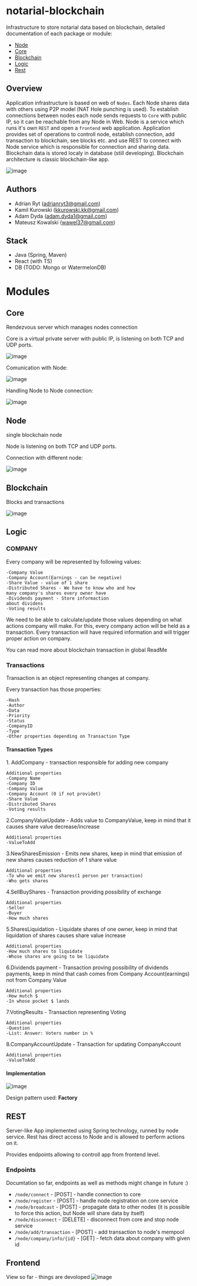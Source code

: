 # notarial-blockchain
Infrastructure to store notarial data based on blockchain, detailed documentation of each package or module:
- [Node](https://github.com/wiet-industries/notarial-blockchain/tree/master/src/main/java/node)
- [Core](https://github.com/wiet-industries/notarial-blockchain/tree/master/src/main/java/core)
- [Blockchain](https://github.com/wiet-industries/notarial-blockchain/tree/master/src/main/java/blockchain)
- [Logic](https://github.com/wiet-industries/notarial-blockchain/tree/master/src/main/java/logic)
- [Rest](https://github.com/wiet-industries/notarial-blockchain/tree/master/src/main/java/rest)

## Overview
Application infrastructure is based on web of `Nodes`. Each Node shares data with others using P2P model (NAT Hole punching is used). To establish connections between nodes each node sends requests to `Core` with public IP, so it can be reachable from any Node in Web. Node is a service which runs it's own `REST` and open a `frontend` web application. Application provides set of operations to controll node, establish connection, add transaction to blockchain, see blocks etc. and use REST to connect with Node service which is responsible for connection and sharing data. Blockchain data is stored localy in database (still developing). Blockchain architecture is classic blockchain-like app.

![image](https://user-images.githubusercontent.com/30171233/145886543-ded726b2-d6fd-46f2-a1b2-15baa2ddee06.png)


## Authors
- Adrian Ryt (adrianryt3@gmail.com)
- Kamil Kurowski (kkurowski.kk@gmail.com)
- Adam Dyda (adam.dyda1@gmail.com)
- Mateusz Kowalski (wawel37@gmail.com)


## Stack
- Java (Spring, Maven)
- React (with TS)
- DB (TODO: Mongo or WatermelonDB)

# Modules

## Core

Rendezvous server which manages nodes connection


Core is a virtual private server with public IP, is listening on both TCP and UDP ports.

![image](https://user-images.githubusercontent.com/30171233/146049650-fed3be71-1bf9-4b75-8acf-44dd469dbc6f.png)


Comunication with Node:

![image](https://user-images.githubusercontent.com/30171233/143587283-26e3750c-433a-442d-ab97-bc88fcca1ef1.png)


Handling Node to Node connection:

![image](https://user-images.githubusercontent.com/30171233/143587375-0dec4f69-e80d-435a-b8f4-97b3042c1ae2.png)

## Node

single blockchain node


Node is listening on both TCP and UDP ports.



Connection with different node:

![image](https://user-images.githubusercontent.com/30171233/143588169-5cd19734-f3cf-4da4-8e74-8491b27c649d.png)


## Blockchain

Blocks and transactions

![image](https://user-images.githubusercontent.com/72470330/144079094-deb3d591-76a7-4490-8735-e4d8aa5ffef6.png)

## Logic

<h3> COMPANY </h3>
Every company will be represented by following values:

    -Company Value
    -Company Account(Earnings - can be negative)
    -Share Value - value of 1 share
    -Distributed Shares - We have to know who and how
    many company's shares every owner have
    -Dividends payment - Store informaction
    about dividens
    -Voting results
We need to be able to calculate/update those values
depending on what actions company will make.
For this, every company action will be held as a transaction.
Every transaction will have required information and will trigger
proper action on company.

You can read more about blockchain transaction in global ReadMe

<h3> Transactions </h3>
Transaction is an object representing changes at company.

Every transaction has those properties:

    -Hash
    -Author
    -Data
    -Priority
    -Status
    -CompanyID
    -Type
    -Other properties depending on Transaction Type

<h4> Transaction Types </h4>
1. AddCompany - transaction responsible for adding new company
    
    Additional properties
    -Company Name
    -Company ID
    -Company Value
    -Company Account (0 if not providet)
    -Share Value
    -Distributed Shares
    -Voting results

2.CompanyValueUpdate - Adds value to CompanyValue, keep in mind that it causes share value decrease/increase


    Additional properties
    -ValueToAdd
3.NewSharesEmission - Emits new shares, keep in mind 
that emission of new shares causes reduction of 1 share value

    Additional properties
    -To who we emit new shares(1 person per transaction)
    -Who gets shares
4.SellBuyShares - Transaction providing possibility of exchange

    Additional properties
    -Seller
    -Buyer
    -How much shares

5.SharesLiquidation - Liquidate shares of one owner, keep in mind that
liquidation of shares causes share value increase
    
    Additional properties
    -How much shares to liquidate
    -Whose shares are going to be liquidate
6.Dividends payment - Transaction proving possibility of dividends payments, keep in mind that
cash comes from Company Account(earnings) not from Company Value 
    
    Additional properties
    -How mutch $
    -In whose pocket $ lands
7.VotingResults - Transaction representing Voting
    
    Additional properties
    -Question
    -List: Answer: Voters number in %
8.CompanyAccountUpdate - Transaction for updating CompanyAccount
    
    Additional properties
    -ValueToAdd

<h4> Implementation </h4>

![image](https://user-images.githubusercontent.com/72470330/144077593-6e342cfc-b60d-4b1a-991e-b0b8af81177f.png)


Design pattern used: <b>Factory</b> <br>

## REST

Server-like App implemented using Spring technology, runned by node service. Rest has direct access to Node and is allowed to perform actions on it.

Provides endpoints allowing to controll app from frontend level.

### Endpoints
Documtation so far, endpoints as well as methods might change in future :) 
- `/node/connect` - [POST] - handle connection to core 
- `/node/register` - [POST] - handle node registration on core service
- `/node/broadcast` - [POST] - propagate data to other nodes (it is possible to force this action, but Node will share data by itself)
- `/node/disconnect` - [DELETE] - disconnect from core and stop node service
- `/node/add/transaction` - [POST] - add transaction to node's mempool
- `/node/company/info/{id}` - [GET] - fetch data about company with given id


## Frontend

View so far - things are devoloped
![image](https://user-images.githubusercontent.com/30171233/145889620-1eea8a77-bf64-4f1e-9842-e51a871f386c.png)

